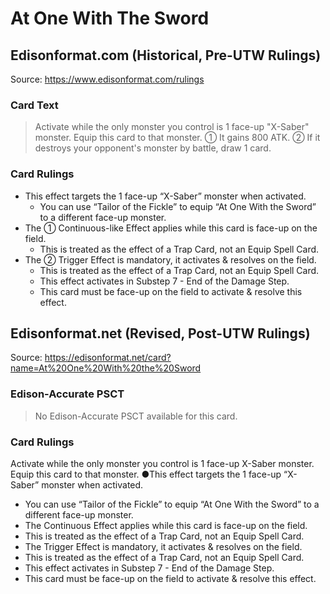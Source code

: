 # At One With The Sword

## Edisonformat.com (Historical, Pre-UTW Rulings)

Source: https://www.edisonformat.com/rulings

### Card Text

> Activate while the only monster you control is 1 face-up "X-Saber" monster. Equip this card to that monster. ① It gains 800 ATK. ② If it destroys your opponent's monster by battle, draw 1 card.

### Card Rulings

*   This effect targets the 1 face-up “X-Saber” monster when activated.
    *   You can use “Tailor of the Fickle” to equip “At One With the Sword” to a different face-up monster.
*   The ① Continuous-like Effect applies while this card is face-up on the field.
    *   This is treated as the effect of a Trap Card, not an Equip Spell Card.
*   The ② Trigger Effect is mandatory, it activates & resolves on the field.
    *   This is treated as the effect of a Trap Card, not an Equip Spell Card.
    *   This effect activates in Substep 7 - End of the Damage Step.
    *   This card must be face-up on the field to activate & resolve this effect.

## Edisonformat.net (Revised, Post-UTW Rulings)

Source: https://edisonformat.net/card?name=At%20One%20With%20the%20Sword

### Edison-Accurate PSCT

> No Edison-Accurate PSCT available for this card.

### Card Rulings

Activate while the only monster you control is 1 face-up X-Saber monster. Equip this card to that monster. ●This effect targets the 1 face-up “X-Saber” monster when activated.
*   You can use “Tailor of the Fickle” to equip “At One With the Sword” to a different face-up monster.
*   The Continuous Effect applies while this card is face-up on the field.
*   This is treated as the effect of a Trap Card, not an Equip Spell Card.
*   The Trigger Effect is mandatory, it activates & resolves on the field.
*   This is treated as the effect of a Trap Card, not an Equip Spell Card.
*   This effect activates in Substep 7 - End of the Damage Step.
*   This card must be face-up on the field to activate & resolve this effect.
            